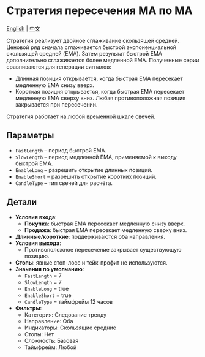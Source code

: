# Стратегия пересечения MA по MA
[English](README.md) | [中文](README_cn.md)

Стратегия реализует двойное сглаживание скользящей средней.
Ценовой ряд сначала сглаживается быстрой экспоненциальной скользящей средней (EMA).
Затем результат быстрой EMA дополнительно сглаживается более медленной EMA.
Полученные серии сравниваются для генерации сигналов:
- Длинная позиция открывается, когда быстрая EMA пересекает медленную EMA снизу вверх.
- Короткая позиция открывается, когда быстрая EMA пересекает медленную EMA сверху вниз.
Любая противоположная позиция закрывается при пересечении.

Стратегия работает на любой временной шкале свечей.

## Параметры
- `FastLength` – период быстрой EMA.
- `SlowLength` – период медленной EMA, применяемой к выходу быстрой EMA.
- `EnableLong` – разрешить открытие длинных позиций.
- `EnableShort` – разрешить открытие коротких позиций.
- `CandleType` – тип свечей для расчёта.

## Детали
- **Условия входа**:
  - **Покупка**: быстрая EMA пересекает медленную снизу вверх.
  - **Продажа**: быстрая EMA пересекает медленную сверху вниз.
- **Длинные/короткие**: поддерживаются оба направления.
- **Условия выхода**:
  - Противоположное пересечение закрывает существующую позицию.
- **Стопы**: явные стоп-лосс и тейк-профит не используются.
- **Значения по умолчанию**:
  - `FastLength` = 7
  - `SlowLength` = 7
  - `EnableLong` = true
  - `EnableShort` = true
  - `CandleType` = таймфрейм 12 часов
- **Фильтры**:
  - Категория: Следование тренду
  - Направление: Оба
  - Индикаторы: Скользящие средние
  - Стопы: Нет
  - Сложность: Базовая
  - Таймфрейм: Любой
